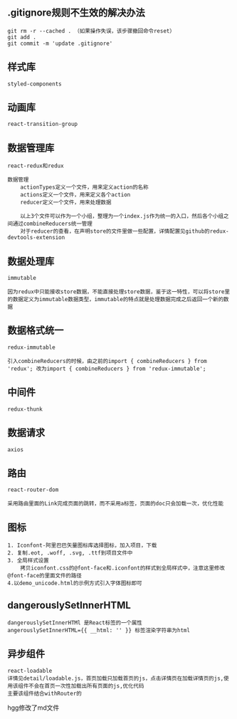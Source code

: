 ## .gitignore规则不生效的解决办法
	git rm -r --cached . （如果操作失误，该步骤撤回命令reset）
	git add .
	git commit -m 'update .gitignore'

## 样式库
	styled-components

## 动画库
	react-transition-group

## 数据管理库
	react-redux和redux

	数据管理
		actionTypes定义一个文件，用来定义action的名称
		actions定义一个文件，用来定义各个action
		reducer定义一个文件，用来处理数据

		以上3个文件可以作为一个小组，整理为一个index.js作为统一的入口，然后各个小组之间通过combineReducers统一管理
		对于reducer的查看，在声明store的文件里做一些配置，详情配置见github的redux-devtools-extension

## 数据处理库
	immutable

	因为redux中只能接收store数据，不能直接处理store数据，鉴于这一特性，可以将store里的数据定义为immutable数据类型，immutable的特点就是处理数据完成之后返回一个新的数据

## 数据格式统一
	redux-immutable

	引入combineReducers的时候，由之前的import { combineReducers } from 'redux'; 改为import { combineReducers } from 'redux-immutable';

## 中间件
	redux-thunk

## 数据请求
	axios

## 路由
	react-router-dom

	采用路由里面的Link完成页面的跳转，而不采用a标签，页面的doc只会加载一次，优化性能

## 图标
	1. Iconfont-阿里巴巴矢量图标库选择图标，加入项目，下载
	2. 复制.eot, .woff, .svg, .ttf到项目文件中
	3. 全局样式设置
		拷贝iconfont.css的@font-face和.iconfont的样式到全局样式中，注意这里修改@font-face的里面文件的路径
	4.以demo_unicode.html的示例方式引入字体图标即可

## dangerouslySetInnerHTML
	dangerouslySetInnerHTMl 是React标签的一个属性
	angerouslySetInnerHTML={{ __html: '' }} 标签渲染字符串为html

## 异步组件
	react-loadable
	详情见detail/loadable.js，首页加载只加载首页的js，点击详情页在加载详情页的js,使用该组件不会在首页一次性加载出所有页面的js,优化代码
	主要该组件结合withRouter的

hgg修改了md文件
